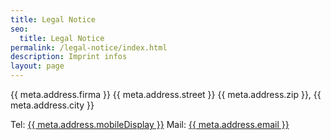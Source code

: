 ```yaml
---
title: Legal Notice
seo:
  title: Legal Notice
permalink: /legal-notice/index.html
description: Imprint infos
layout: page
---
```


{{ meta.address.firma }}
{{ meta.address.street }}
{{ meta.address.zip }}, {{ meta.address.city }}

Tel: <a href="tel:{{ meta.address.mobileCall }}">{{ meta.address.mobileDisplay }}</a>
Mail: <a href="mailto:{{ meta.address.email }}">{{ meta.address.email }}</a>
